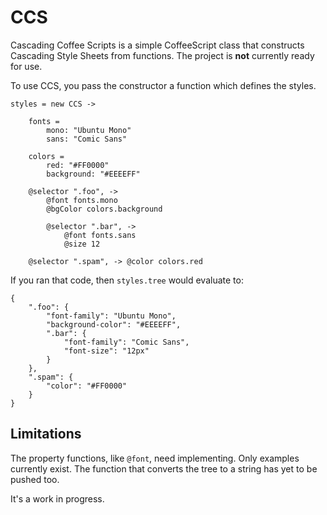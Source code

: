 CCS
===

Cascading Coffee Scripts is a simple CoffeeScript class that constructs Cascading Style
Sheets from functions. The project is **not** currently ready for use.

To use CCS, you pass the constructor a function which defines the styles.

    styles = new CCS ->

        fonts =
            mono: "Ubuntu Mono"
            sans: "Comic Sans"

        colors =
            red: "#FF0000"
            background: "#EEEEFF"

        @selector ".foo", ->
            @font fonts.mono
            @bgColor colors.background

            @selector ".bar", ->
                @font fonts.sans
                @size 12

        @selector ".spam", -> @color colors.red

If you ran that code, then `styles.tree` would evaluate to:

    {
        ".foo": {
            "font-family": "Ubuntu Mono",
            "background-color": "#EEEEFF",
            ".bar": {
                "font-family": "Comic Sans",
                "font-size": "12px"
            }
        },
        ".spam": {
            "color": "#FF0000"
        }
    }

## Limitations

The property functions, like `@font`, need implementing. Only examples currently exist.
The function that converts the tree to a string has yet to be pushed too.

It's a work in progress.
